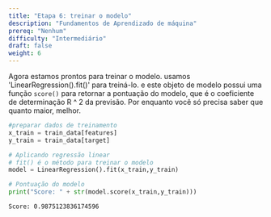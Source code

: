 ```yaml
---
title: "Etapa 6: treinar o modelo"
description: "Fundamentos de Aprendizado de máquina"
prereq: "Nenhum"
difficulty: "Intermediário"
draft: false
weight: 6
---
```


Agora estamos prontos para treinar o modelo. usamos 'LinearRegression().fit()' para treiná-lo. e este objeto de modelo possui uma função `score()` para retornar a pontuação do modelo, que é o coeficiente de determinação R ^ 2 da previsão. Por enquanto você só precisa saber que quanto maior, melhor.

```python
#preparar dados de treinamento
x_train = train_data[features]
y_train = train_data[target]

# Aplicando regressão linear
# fit() é o método para treinar o modelo
model = LinearRegression().fit(x_train,y_train)

# Pontuação do modelo
print("Score: " + str(model.score(x_train,y_train)))
```

    Score: 0.9875123836174596